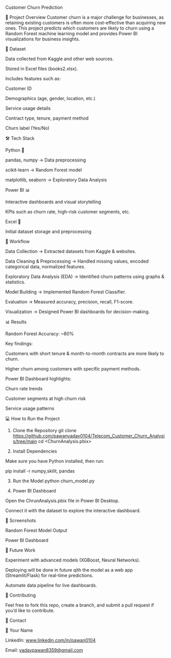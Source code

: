 Customer Churn Prediction

📌 Project Overview
Customer churn is a major challenge for businesses, as retaining existing customers is often more cost-effective than acquiring new ones.
This project predicts which customers are likely to churn using a Random Forest machine learning model and provides Power BI visualizations for business insights.

📂 Dataset

Data collected from Kaggle and other web sources.

Stored in Excel files (books2.xlsx).

Includes features such as:

Customer ID

Demographics (age, gender, location, etc.)

Service usage details

Contract type, tenure, payment method

Churn label (Yes/No)

🛠️ Tech Stack

Python 🐍

pandas, numpy → Data preprocessing

scikit-learn → Random Forest model

matplotlib, seaborn → Exploratory Data Analysis

Power BI 📊

Interactive dashboards and visual storytelling

KPIs such as churn rate, high-risk customer segments, etc.

Excel 📑

Initial dataset storage and preprocessing

🚀 Workflow

Data Collection → Extracted datasets from Kaggle & websites.

Data Cleaning & Preprocessing → Handled missing values, encoded categorical data, normalized features.

Exploratory Data Analysis (EDA) → Identified churn patterns using graphs & statistics.

Model Building → Implemented Random Forest Classifier.

Evaluation → Measured accuracy, precision, recall, F1-score.

Visualization → Designed Power BI dashboards for decision-making.

📊 Results

Random Forest Accuracy: ~80%

Key findings:

Customers with short tenure & month-to-month contracts are more likely to churn.

Higher churn among customers with specific payment methods.

Power BI Dashboard highlights:

Churn rate trends

Customer segments at high churn risk

Service usage patterns

💻 How to Run the Project
1. Clone the Repository
git clone <https://github.com/pawanyadav0104/Telecom_Customer_Churn_Analysis/tree/main>
cd <ChurnAnalysis.pbix>

2. Install Dependencies

Make sure you have Python installed, then run:

pip install -r numpy,skilit, pandas

3. Run the Model
python churn_model.py

4. Power BI Dashboard

Open the ChrunAnalysis.pbix file in Power BI Desktop.

Connect it with the dataset to explore the interactive dashboard.

📸 Screenshots



Random Forest Model Output

Power BI Dashboard

🔮 Future Work

Experiment with advanced models (XGBoost, Neural Networks).

Deploying will be done in future qith  the model as a web app (Streamlit/Flask) for real-time predictions.

Automate data pipeline for live dashboards.

🤝 Contributing

Feel free to fork this repo, create a branch, and submit a pull request if you’d like to contribute.

📧 Contact

👤 Your Name

LinkedIn: www.linkedin.com/in/pawan0104

Email: yadavpawan8359@gmail.com
